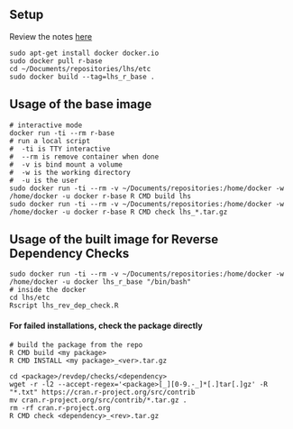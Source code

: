 ## Setup

Review the notes [here](https://hub.docker.com/_/r-base)

```
sudo apt-get install docker docker.io
sudo docker pull r-base
cd ~/Documents/repositories/lhs/etc
sudo docker build --tag=lhs_r_base .
```

## Usage of the base image

```
# interactive mode
docker run -ti --rm r-base
# run a local script
#  -ti is TTY interactive
#  --rm is remove container when done
#  -v is bind mount a volume
#  -w is the working directory
#  -u is the user
sudo docker run -ti --rm -v ~/Documents/repositories:/home/docker -w /home/docker -u docker r-base R CMD build lhs
sudo docker run -ti --rm -v ~/Documents/repositories:/home/docker -w /home/docker -u docker r-base R CMD check lhs_*.tar.gz
```

## Usage of the built image for Reverse Dependency Checks

```
sudo docker run -ti --rm -v ~/Documents/repositories:/home/docker -w /home/docker -u docker lhs_r_base "/bin/bash"
# inside the docker
cd lhs/etc
Rscript lhs_rev_dep_check.R
```

#### For failed installations, check the package directly

```
# build the package from the repo
R CMD build <my package>
R CMD INSTALL <my package>_<ver>.tar.gz

cd <package>/revdep/checks/<dependency>
wget -r -l2 --accept-regex='<package>[_][0-9.-_]*[.]tar[.]gz' -R "*.txt" https://cran.r-project.org/src/contrib
mv cran.r-project.org/src/contrib/*.tar.gz .
rm -rf cran.r-project.org
R CMD check <dependency>_<rev>.tar.gz
```
